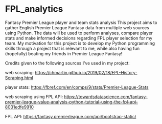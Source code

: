 # FPL_analytics
Fantasy Premier League player and team stats analysis
This project aims to gather English Premier League Fantasy data from multiple web sources using Python. 
The data will be used to perform analyses, compare player stats and make informed decisions regarding FPL player selection for my team.
My motivation for this project is to develop my Python programming skills through a project that is relevant to me, 
while also having fun (hopefully) beating my friends in Premier League Fantasy!

Credits given to the following sources I've used in my project:

web scraping: https://chmartin.github.io/2019/02/18/EPL-History-Scraping.html

player stats: https://fbref.com/en/comps/9/stats/Premier-League-Stats

web scraping using FPL API: https://towardsdatascience.com/fantasy-premier-league-value-analysis-python-tutorial-using-the-fpl-api-8031edfe9910

FPL API: https://fantasy.premierleague.com/api/bootstrap-static/
